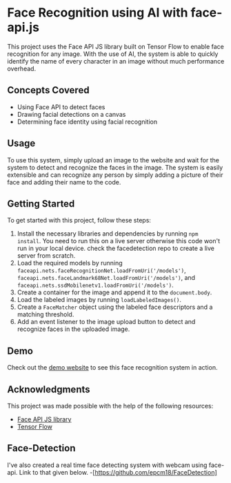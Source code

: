 # Face Recognition using AI with face-api.js

This project uses the Face API JS library built on Tensor Flow to enable face recognition for any image. With the use of AI, the system is able to quickly identify the name of every character in an image without much performance overhead.

## Concepts Covered

- Using Face API to detect faces
- Drawing facial detections on a canvas
- Determining face identity using facial recognition

## Usage

To use this system, simply upload an image to the website and wait for the system to detect and recognize the faces in the image. The system is easily extensible and can recognize any person by simply adding a picture of their face and adding their name to the code.

## Getting Started

To get started with this project, follow these steps:

1. Install the necessary libraries and dependencies by running `npm install`.
You need to run this on a live server otherwise this code won't run in your local device. check the facedetection repo to create a live server from scratch.
2. Load the required models by running `faceapi.nets.faceRecognitionNet.loadFromUri('/models')`, `faceapi.nets.faceLandmark68Net.loadFromUri('/models')`, and `faceapi.nets.ssdMobilenetv1.loadFromUri('/models')`.
3. Create a container for the image and append it to the `document.body`.
4. Load the labeled images by running `loadLabeledImages()`.
5. Create a `FaceMatcher` object using the labeled face descriptors and a matching threshold.
6. Add an event listener to the image upload button to detect and recognize faces in the uploaded image.

## Demo

Check out the [demo website](https://facerecognition.epcm18.repl.co/) to see this face recognition system in action.

## Acknowledgments

This project was made possible with the help of the following resources:

- [Face API JS library](https://github.com/justadudewhohacks/face-api.js/)
- [Tensor Flow](https://www.tensorflow.org/)


## Face-Detection

I've also created a real time face detecting system with webcam using face-api. Link to that given below.
-[https://github.com/epcm18/FaceDetection]
